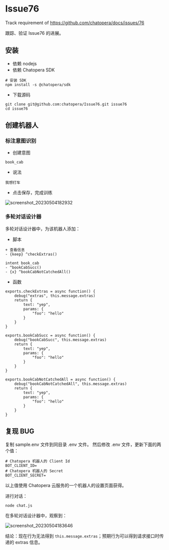 # Issue76
Track requirement of https://github.com/chatopera/docs/issues/76

跟踪、验证 Issue76 的进展。

## 安装

* 依赖 nodejs
* 依赖 Chatopera SDK

```
# 安装 SDK
npm install -s @chatopera/sdk
```

* 下载源码

```
git clone git@github.com:chatopera/Issue76.git issue76
cd issue76

```

## 创建机器人


### 标注意图识别

* 创建意图

```
book_cab
```

* 说法

```
我想打车
```

* 点击保存，完成训练

![screenshot_20230504182932](https://user-images.githubusercontent.com/3538629/236179391-f111e6b5-d5ab-47da-945b-19026a83c795.png)


### 多轮对话设计器

多轮对话设计器中，为该机器人添加：

* 脚本

```
+ 查看信息
- {keep} ^checkExtras()

intent book_cab
- ^bookCabSucc()
- {x} ^bookCabNotCatchedAll()
```

* 函数

```
exports.checkExtras = async function() {
    debug("extras", this.message.extras)
    return {
        text: "yep",
        params: {
            "foo": "hello"
        }
    }
}

exports.bookCabSucc = async function() {
    debug("bookCabSucc", this.message.extras)
    return {
        text: "yep",
        params: {
            "foo": "hello"
        }
    }
}

exports.bookCabNotCatchedAll = async function() {
    debug("bookCabNotCatchedAll", this.message.extras)
    return {
        text: "yep",
        params: {
            "foo": "hello"
        }
    }
}
```


## 复现 BUG

复制 sample.env 文件到同目录 .env 文件。
然后修改 .env 文件，更新下面的两个值：

```
# Chatopera 机器人的 Client Id
BOT_CLIENT_ID=
# Chatopera 机器人的 Secret
BOT_CLIENT_SECRET=
```

以上值使用 Chatopera 云服务的一个机器人的设置页面获得。

进行对话：

```
node chat.js
```

在多轮对话设计器中，观察到：

![screenshot_20230504183646](https://user-images.githubusercontent.com/3538629/236180823-a68eb34b-9717-4fbe-906e-87512a8d0761.png)


结论：现在行为无法得到 `this.message.extras`；预期行为可以得到请求接口时传递的 extras 信息。